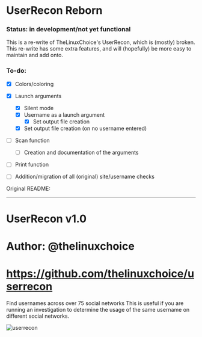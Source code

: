 # UserRecon Reborn

### Status: in development/not yet functional

This is a re-write of TheLinuxChoice's UserRecon, which is (mostly) broken. This re-write has some extra features, and will (hopefully) be more easy to maintain and add onto.

### To-do:

-  [x] Colors/coloring

-  [x] Launch arguments
   -  [x] Silent mode
   -  [x] Username as a launch argument
      -  [x] Set output file creation
   -  [x] Set output file creation (on no username entered)
-  [ ] Scan function
   -  [ ] Creation and documentation of the arguments
-  [ ] Print function
-  [ ] Addition/migration of all (original) site/username checks



Original README:

----------------

# UserRecon v1.0

# Author: @thelinuxchoice
# https://github.com/thelinuxchoice/userrecon

Find usernames across over 75 social networks
This is useful if you are running an investigation to determine the usage of the same username on different social networks.

![userrecon](./userrecon.png)
